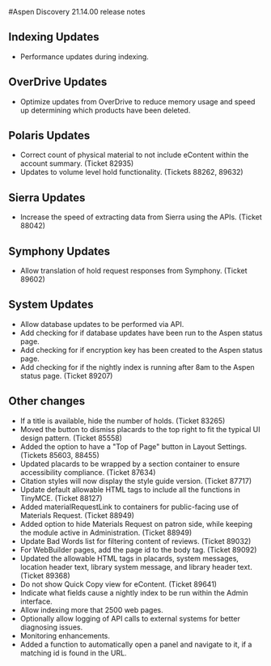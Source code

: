 #Aspen Discovery 21.14.00 release notes
## Indexing Updates
- Performance updates during indexing. 

## OverDrive Updates
- Optimize updates from OverDrive to reduce memory usage and speed up determining which products have been deleted.  

## Polaris Updates 
- Correct count of physical material to not include eContent within the account summary. (Ticket 82935)
- Updates to volume level hold functionality. (Tickets 88262, 89632)

## Sierra Updates
- Increase the speed of extracting data from Sierra using the APIs. (Ticket 88042)

## Symphony Updates
- Allow translation of hold request responses from Symphony. (Ticket 89602)

## System Updates
- Allow database updates to be performed via API. 
- Add checking for if database updates have been run to the Aspen status page.
- Add checking for if encryption key has been created to the Aspen status page.  
- Add checking for if the nightly index is running after 8am to the Aspen status page. (Ticket 89207)

## Other changes
- If a title is available, hide the number of holds. (Ticket 83265)
- Moved the button to dismiss placards to the top right to fit the typical UI design pattern. (Ticket 85558)
- Added the option to have a "Top of Page" button in Layout Settings. (Tickets 85603, 88455)
- Updated placards to be wrapped by a section container to ensure accessibility compliance. (Ticket 87634)
- Citation styles will now display the style guide version. (Ticket 87717)
- Update default allowable HTML tags to include all the functions in TinyMCE. (Ticket 88127)
- Added materialRequestLink to containers for public-facing use of Materials Request. (Ticket 88949)
- Added option to hide Materials Request on patron side, while keeping the module active in Administration. (Ticket 88949)
- Update Bad Words list for filtering content of reviews. (Ticket 89032)
- For WebBuilder pages, add the page id to the body tag. (Ticket 89092)
- Updated the allowable HTML tags in placards, system messages, location header text, library system message, and library header text. (Ticket 89368)
- Do not show Quick Copy view for eContent. (Ticket 89641)
- Indicate what fields cause a nightly index to be run within the Admin interface. 
- Allow indexing more that 2500 web pages. 
- Optionally allow logging of API calls to external systems for better diagnosing issues. 
- Monitoring enhancements. 
- Added a function to automatically open a panel and navigate to it, if a matching id is found in the URL.
